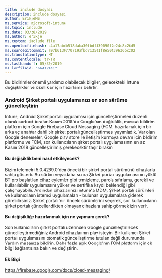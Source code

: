 ```yaml
---
title: include dosyası
description: include dosyası
author: ErikjeMS
ms.service: microsoft-intune
ms.topic: include
ms.date: 03/28/2019
ms.author: erikje
ms.custom: include file
ms.openlocfilehash: c4a17abdb518daba30fbdf339090f7e24c8c26d5
ms.sourcegitcommit: a97b6139770719afbd713501f8e50f39636bc202
ms.translationtype: MT
ms.contentlocale: tr-TR
ms.lasthandoff: 05/30/2019
ms.locfileid: "66412141"
---
```

Bu bildirimler önemli yardımcı olabilecek bilgiler, gelecekteki Intune değişiklikler ve özellikler için hazırlama belirtin. 

### <a name="update-your-android-company-portal-app-to-the-latest-version---4536963--"></a>Android Şirket portalı uygulamanızı en son sürüme güncelleştirin <!--4536963-->
Intune, Android Şirket portalı uygulaması için güncelleştirmeleri düzenli olarak serbest bırakır. Kasım 2018'de Google'nın değişiklik, mevcut bildirim platform için Google Firebase Cloud Messaging (FCM) hazırlamak için bir arka uç anahtar dahil bir şirket portalı güncelleştirmesi yayımladık. Var olan Google denemeler, Google play store ile iletişim kurmaya devam için bildirim platformu ve FCM, son kullanıcıların şirket portalı uygulamasının en az Kasım 2018 güncelleştirilmiş gerekecektir taşır bırakın.

#### <a name="how-does-this-affect-me"></a>Bu değişiklik beni nasıl etkileyecek?
Bizim telemetri 5.0.4269.0'den önceki bir şirket portalı sürümünü cihazlarla sahip gösterir. Bu sürüm veya daha sonra Şirket portalı uygulamasının yüklü BT pro başlatılan cihaz eylemler gibi temizleme, parola sıfırlama, gerekli ve kullanılabilir uygulamasını yükler ve sertifika kaydı beklendiği gibi çalışmayabilir. Ardından cihazlarınızı ıntune'a MDM, Şirket portalı sürümleri ve kullanıcıların istemci uygulamaları – bulunan uygulamalara giderek görebilirsiniz. Şirket portalı'nın önceki sürümlerini seçerek, son kullanıcıların şirket portalı güncellendikten olmayan cihazlara sahip görmek izin verir.

#### <a name="what-do-i-need-to-do-to-prepare-for-this-change"></a>Bu değişikliğe hazırlanmak için ne yapmam gerek?
Son kullanıcıların şirket portalı üzerinden Google güncelleştirilecek güncelleştirmediğiniz Android cihazlarının play isteyin. Bir kullanıcı Şirket portalı uygulamasını otomatik güncelleştirme tutulan değil durumunda Yardım masanıza bildirin. Daha fazla açık Google'nın FCM platform için ek bilgi bağlantısına bakın ve değiştirin.

#### <a name="additional-information"></a>Ek Bilgi
https://firebase.google.com/docs/cloud-messaging/
